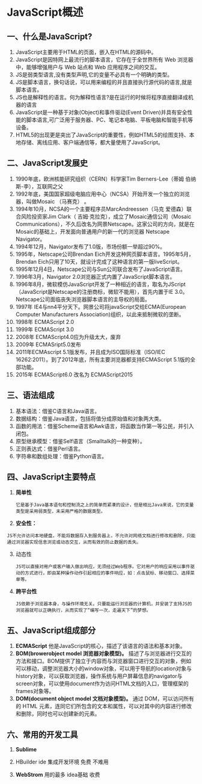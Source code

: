 # JavaScript概述

## 一、什么是JavaScript?

1. JavaScript主要用于HTML的页面，嵌入在HTML的源码中。
2. JavaScript是因特网上最流行的脚本语言，它存在于全世界所有 Web 浏览器中，能够增强用户与 Web 站点和 Web 应用程序之间的交互。
3. JS是弱类型语言,没有类型声明,它的变量不必具有一个明确的类型。
4. JS是脚本语言，换句话说，可以用来编程的并且直接执行源代码的语言,就是脚本语言。
5. JS也是解释性的语言。何为解释性语言?是在运行的时候将程序直接翻译成机器的语言
6. JavaScript是一种基于对象(Object)和事件驱动(Event Driven)并具有安全性能的脚本语言,可广泛用于服务器、PC、笔记本电脑、平板电脑和智能手机等设备。
7. HTML5的出现更是突出了JavaScript的重要性，例如HTML5的绘图支持、本地存储、离线应用、客户端通信等，都大量使用了JavaScript。

## 二、JavaScript发展史

1. 1990年底，欧洲核能研究组织（CERN）科学家Tim Berners-Lee（蒂姆 伯纳斯-李），互联网之父
2. 1992年底，美国国家超级电脑应用中心（NCSA）开始开发一个独立的浏览器，叫做Mosaic （马赛克） 。
3. 1994年10月，NCSA的一个主要程序员MarcAndreessen（马克 爱德森）联合风险投资家Jim Clark（ 吉姆·克拉克），成立了Mosaic通信公司（Mosaic Communications），不久后改名为网景Netscape。这家公司的方向，就是在Mosaic的基础上，开发面向普通用户的新一代的浏览器 Netscape Navigator。
4. 1994年12月，Navigator发布了1.0版，市场份额一举超过90%。
5. 1995年，Netscape公司Brendan Eich开发这种网页脚本语言。1995年5月，Brendan Eich只用了10天，就设计完成了这种语言的第一版liveScript。
6. 1995年12月4日，Netscape公司与Sun公司联合发布了JavaScript语言。
7. 1996年3月，Navigator 2.0浏览器正式内置了JavaScript脚本语言。
8. 1996年8月，微软模仿JavaScript开发了一种相近的语言，取名为JScript（JavaScript是Netscape的注册商标，微软不能用），首先内置于IE 3.0。Netscape公司面临丧失浏览器脚本语言的主导权的局面。
9. 1997年 IE4与nn4平分天下。网景公司将javaScript交给ECMA(European Computer Manufacturers Association)组织，以此来抵制微软的垄断。
10. 1998年 ECMAScript 2.0
11. 1999年 ECMAScript 3.0
12. 2008年 ECMAScript4.0应为升级太大，废弃
13. 2009年 ECMASript5.0发布
14. 2011年ECMAscript 5.1版发布，并且成为ISO国际标准（ISO/IEC 16262:2011）。到了2012年底，所有主要浏览器都支持ECMAScript 5.1版的全部功能。
15. 2015年 ECMAScript6.0 改名为 ECMAScript2015

## 三、语法组成

1. 基本语法：借鉴C语言和Java语言。
2. 数据结构：借鉴Java语言，包括将值分成原始值和对象两大类。
3. 函数的用法：借鉴Scheme语言和Awk语言，将函数当作第一等公民，并引入闭包。
4. 原型继承模型：借鉴Self语言（Smalltalk的一种变种）。
5. 正则表达式：借鉴Perl语言。
6. 字符串和数组处理：借鉴Python语言。



## 四、JavaScript主要特点

1. **简单性**

   ```
   它是基于Java基本语句和控制流之上的简单而紧凑的设计，但是相比Java来说，它的变量类型是采用弱类型，未采用严格的数据类型。
   ```

2.  **安全性：**

   ```
   JS不允许访问本地硬盘，不能将数据存入到服务器上，不允许对网络文档进行修改和删除，只能通过浏览器实现信息浏览或动态交互，从而有效的防止数据的丢失。
   ```

3. 动态性

   ```
   JS可以直接对用户或客户输入做出响应，无须经过Web程序。它对用户的响应采用以事件驱动的方式进行，即由某种操作动作引起相应的事件响应，如：点击鼠标、移动窗口、选择菜单等。
   ```


4. **跨平台性**

   ```
   JS依赖于浏览器本身，与操作环境无关。只要能运行浏览器的计算机，并安装了支持JS的浏览器就可以正确执行，从而实现了“编写一次，走遍天下”的梦想。
   ```

## 五、JavaScript组成部分

1. **ECMAScript** 他是JavaScript的核心，描述了该语言的语法和基本对象。
2. **BOM(browerobject model 浏览器对象模型)。** 描述了与浏览器进行交互的方法和接口。BOM提供了独立于内容而与浏览器窗口进行交互的对象，例如可以移动，调整浏览器大小的window对象，可以用于导航的location对象与history对象，可以获取浏览器，操作系统与用户屏幕信息的navigator与screen对象，可以使用document作为访问HTML文档的入口，管理框架的frames对象等。
3. **DOM(document object model 文档对象模型)。** 通过 DOM，可以访问所有的 HTML 元素，连同它们所包含的文本和属性，可以对其中的内容进行修改和删除，同时也可以创建新的元素。

## 六、常用的开发工具

1. **Sublime**  

2. HBuilder  ide  集成开发环境  免费 不难用

3. **WebStrom**   用的最多  idea基础  收费

   ​